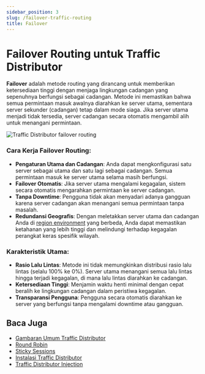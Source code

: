 ```yaml
---
sidebar_position: 3
slug: /failover-traffic-routing
title: Failover
---
```


# Failover Routing untuk Traffic Distributor

**Failover** adalah metode routing yang dirancang untuk memberikan ketersediaan tinggi dengan menjaga lingkungan cadangan yang sepenuhnya berfungsi sebagai cadangan. Metode ini memastikan bahwa semua permintaan masuk awalnya diarahkan ke server utama, sementara server sekunder (cadangan) tetap dalam mode siaga. Jika server utama menjadi tidak tersedia, server cadangan secara otomatis mengambil alih untuk menangani permintaan.

<img src="https://assets.dewacloud.com/dewacloud-docs/application_settings/traffic-distributor/routing-methods/failover/1.png" alt="Traffic Distributor failover routing" max-width="30%"/>

### Cara Kerja Failover Routing:
- **Pengaturan Utama dan Cadangan**: Anda dapat mengkonfigurasi satu server sebagai utama dan satu lagi sebagai cadangan. Semua permintaan masuk ke server utama selama masih berfungsi.
- **Failover Otomatis**: Jika server utama mengalami kegagalan, sistem secara otomatis mengarahkan permintaan ke server cadangan.
- **Tanpa Downtime**: Pengguna tidak akan menyadari adanya gangguan karena server cadangan akan menangani semua permintaan tanpa masalah.
- **Redundansi Geografis**: Dengan meletakkan server utama dan cadangan Anda di [region environment](https://docs.dewacloud.com/docs/environment-regions/) yang berbeda, Anda dapat memastikan ketahanan yang lebih tinggi dan melindungi terhadap kegagalan perangkat keras spesifik wilayah.

### Karakteristik Utama:
- **Rasio Lalu Lintas**: Metode ini tidak memungkinkan distribusi rasio lalu lintas (selalu 100% ke 0%). Server utama menangani semua lalu lintas hingga terjadi kegagalan, di mana lalu lintas diarahkan ke cadangan.
- **Ketersediaan Tinggi**: Menjamin waktu henti minimal dengan cepat beralih ke lingkungan cadangan dalam peristiwa kegagalan.
- **Transparansi Pengguna**: Pengguna secara otomatis diarahkan ke server yang berfungsi tanpa mengalami downtime atau gangguan.

## Baca Juga

- [Gambaran Umum Traffic Distributor](https://docs.dewacloud.com/docs/traffic-distributor/)
- [Round Robin](https://docs.dewacloud.com/docs/round-robin-traffic-routing/)
- [Sticky Sessions](https://docs.dewacloud.com/docs/sticky-sessions-traffic-routing/)
- [Instalasi Traffic Distributor](https://docs.dewacloud.com/docs/traffic-distributor-installation/)
- [Traffic Distributor Injection](https://docs.dewacloud.com/docs/traffic-distributor-integration/)
